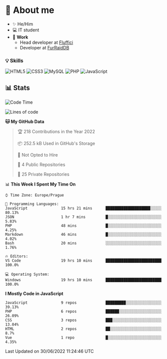 # 👋 About me

- ✨ He/Him
- 💻 IT student
- 🔨 **Work**
  - Head developer at [Fluffici](https://fluffici.eu)
  - Developer at [FurRaidDB](https://furraiddb.xyz)

### 💡 Skills
![HTML5](https://img.shields.io/badge/html5-%23E34F26.svg?style=for-the-badge&logo=html5&logoColor=white)
![CSS3](https://img.shields.io/badge/css3-%231572B6.svg?style=for-the-badge&logo=css3&logoColor=white)
![MySQL](https://img.shields.io/badge/mysql-%2300f.svg?style=for-the-badge&logo=mysql&logoColor=white)
![PHP](https://img.shields.io/badge/php-%23777BB4.svg?style=for-the-badge&logo=php&logoColor=white)
![JavaScript](https://img.shields.io/badge/javascript-%23323330.svg?style=for-the-badge&logo=javascript&logoColor=%23F7DF1E)

## 📊 Stats
<!--START_SECTION:waka-->
![Code Time](http://img.shields.io/badge/Code%20Time-160%20hrs%2045%20mins-blue)

![Lines of code](https://img.shields.io/badge/From%20Hello%20World%20I%27ve%20Written-433%20Thousand%20lines%20of%20code-blue)

**🐱 My GitHub Data** 

> 🏆 218 Contributions in the Year 2022
 > 
> 📦 252.5 kB Used in GitHub's Storage 
 > 
> 🚫 Not Opted to Hire
 > 
> 📜 4 Public Repositories 
 > 
> 🔑 25 Private Repositories  
 > 
📊 **This Week I Spent My Time On** 

```text
⌚︎ Time Zone: Europe/Prague

💬 Programming Languages: 
JavaScript               15 hrs 21 mins      ████████████████████░░░░░   80.13% 
JSON                     1 hr 7 mins         █░░░░░░░░░░░░░░░░░░░░░░░░   5.83% 
PHP                      48 mins             █░░░░░░░░░░░░░░░░░░░░░░░░   4.25% 
Markdown                 46 mins             █░░░░░░░░░░░░░░░░░░░░░░░░   4.02% 
Bash                     20 mins             ░░░░░░░░░░░░░░░░░░░░░░░░░   1.76%

🔥 Editors: 
VS Code                  19 hrs 10 mins      █████████████████████████   100.0%

💻 Operating System: 
Windows                  19 hrs 10 mins      █████████████████████████   100.0%

```

**I Mostly Code in JavaScript** 

```text
JavaScript               9 repos             █████████░░░░░░░░░░░░░░░░   39.13% 
PHP                      6 repos             ██████░░░░░░░░░░░░░░░░░░░   26.09% 
CSS                      3 repos             ███░░░░░░░░░░░░░░░░░░░░░░   13.04% 
HTML                     2 repos             ██░░░░░░░░░░░░░░░░░░░░░░░   8.7% 
Vue                      1 repo              █░░░░░░░░░░░░░░░░░░░░░░░░   4.35%

```



 Last Updated on 30/06/2022 11:24:46 UTC
<!--END_SECTION:waka-->

<!--
**Nanoslav/Nanoslav** is a ✨ _special_ ✨ repository because its `README.md` (this file) appears on your GitHub profile.

Here are some ideas to get you started:

- 🔭 I’m currently working on ...
- 🌱 I’m currently learning ...
- 👯 I’m looking to collaborate on ...
- 🤔 I’m looking for help with ...
- 💬 Ask me about ...
- 📫 How to reach me: ...
- 😄 Pronouns: ...
- ⚡ Fun fact: ...
-->
